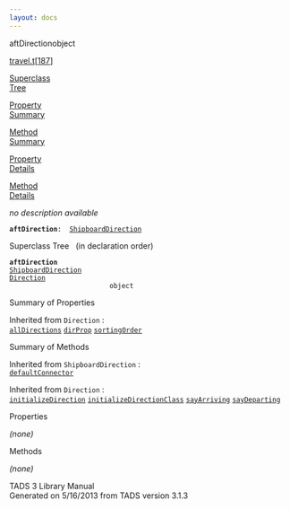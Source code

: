 ```yaml
---
layout: docs
---
```

<span class="title">aftDirection</span><span class="type">object</span>

[travel.t](../file/travel.t.html)\[[187](../source/travel.t.html#187)\]

[Superclass  
Tree](#_SuperClassTree_)

[Property  
Summary](#_PropSummary_)

[Method  
Summary](#_MethodSummary_)

[Property  
Details](#_Properties_)

[Method  
Details](#_Methods_)



*no description available*

**`aftDirection`**` :   `[`ShipboardDirection`](../object/ShipboardDirection.html)



<span id="_SuperClassTree_"></span>



<span class="hdln">Superclass Tree</span>   (in declaration order)



**`aftDirection`**  
[`ShipboardDirection`](../object/ShipboardDirection.html)  
[`Direction`](../object/Direction.html)  
`                         object`  
<span id="_PropSummary_"></span>



<span class="hdln">Summary of Properties</span>  







Inherited from `Direction` :  
[`allDirections`](../object/Direction.html#allDirections) [`dirProp`](../object/Direction.html#dirProp) [`sortingOrder`](../object/Direction.html#sortingOrder)

<span id="_MethodSummary_"></span>



<span class="hdln">Summary of Methods</span>  





Inherited from `ShipboardDirection` :  
[`defaultConnector`](../object/ShipboardDirection.html#defaultConnector)

Inherited from `Direction` :  
[`initializeDirection`](../object/Direction.html#initializeDirection) [`initializeDirectionClass`](../object/Direction.html#initializeDirectionClass) [`sayArriving`](../object/Direction.html#sayArriving) [`sayDeparting`](../object/Direction.html#sayDeparting)

<span id="_Properties_"></span>



<span class="hdln">Properties</span>  



*(none)* <span id="_Methods_"></span>



<span class="hdln">Methods</span>  



*(none)*



TADS 3 Library Manual  
Generated on 5/16/2013 from TADS version 3.1.3


